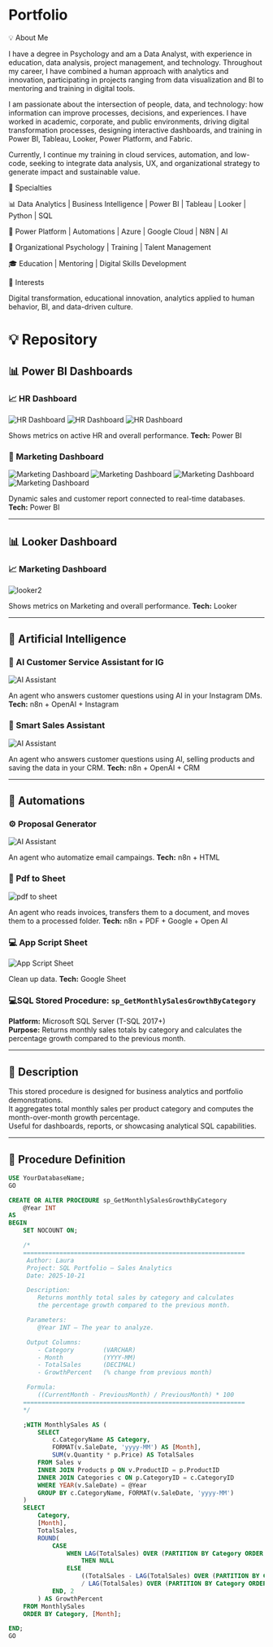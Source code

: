 # Portfolio
💡 About Me

I have a degree in Psychology and am a Data Analyst, with experience in education, data analysis, project management, and technology. Throughout my career, I have combined a human approach with analytics and innovation, participating in projects ranging from data visualization and BI to mentoring and training in digital tools.

I am passionate about the intersection of people, data, and technology: how information can improve processes, decisions, and experiences. I have worked in academic, corporate, and public environments, driving digital transformation processes, designing interactive dashboards, and training in Power BI, Tableau, Looker, Power Platform, and Fabric.

Currently, I continue my training in cloud services, automation, and low-code, seeking to integrate data analysis, UX, and organizational strategy to generate impact and sustainable value.

🔧 Specialties

📊 Data Analytics | Business Intelligence | Power BI | Tableau | Looker | Python | SQL

🤖 Power Platform | Automations | Azure | Google Cloud | N8N | AI

🧠 Organizational Psychology | Training | Talent Management

🎓 Education | Mentoring | Digital Skills Development

🎯 Interests

Digital transformation, educational innovation, analytics applied to human behavior, BI, and data-driven culture.

# 💡 Repository

## 📊 Power BI Dashboards

### 📈 HR Dashboard
![HR Dashboard](https://github.com/LauraFrey11/Portfolio/blob/main/HRDashboard.jpg)
![HR Dashboard](https://github.com/Laurafrey11/Portfolio/blob/main/HRDashboard2.jpg)
![HR Dashboard](https://github.com/LauraFrey11/Portfolio/blob/main/HRDashboard3.jpg)

Shows metrics on active HR and overall performance.
**Tech:** Power BI

### 💼 Marketing Dashboard
![Marketing Dashboard](https://github.com/LauraFrey11/Portfolio/blob/main/MarketingDashboard.jpg)
![Marketing Dashboard](https://github.com/Laurafrey11/Portfolio/blob/main/MarketingDashboard2.jpg)
![Marketing Dashboard](https://github.com/LauraFrey11/Portfolio/blob/main/MarketingDashboard3.jpg)
![Marketing Dashboard](https://github.com/LauraFrey11/Portfolio/blob/main/MarketingDashboard4.jpg)

Dynamic sales and customer report connected to real-time databases.
**Tech:** Power BI

---

## 📊 Looker Dashboard

### 📈 Marketing Dashboard
![looker2](https://github.com/Laurafrey11/Portfolio/blob/main/looker2.jpg)

Shows metrics on Marketing and overall performance.
**Tech:** Looker 

---

## 🤖 Artificial Intelligence

### 🧩 AI Customer Service Assistant for IG
![AI Assistant](https://github.com/LauraFrey11/Portfolio/blob/main/IG%20Chatwoot.jpg)

An agent who answers customer questions using AI in your Instagram DMs.
**Tech:** n8n + OpenAI + Instagram

### 🧠 Smart Sales Assistant
![AI Assistant](https://github.com/LauraFrey11/Portfolio/blob/main/Agente%20de%20Ventas.jpg)

An agent who answers customer questions using AI, selling products and saving the data in your CRM.
**Tech:** n8n + OpenAI + CRM

---

## 🔄 Automations

### ⚙️ Proposal Generator
![AI Assistant](https://github.com/LauraFrey11/Portfolio/blob/main/Mails%20template%20flow.jpg)

An agent who automatize email campaings. 
**Tech:** n8n + HTML 

### 🧾​ Pdf to Sheet
![pdf to sheet](https://github.com/LauraFrey11/Portfolio/blob/main/pdf%20to%20sheet.jpg)

An agent who reads invoices, transfers them to a document, and moves them to a processed folder.
**Tech:** n8n + PDF + Google + Open AI 

### 💻​ App Script Sheet
![App Script Sheet](https://github.com/LauraFrey11/Portfolio/blob/main/App%20Script%20Sheet.jpg)

Clean up data.
**Tech:** Google Sheet

### 💻​ SQL Stored Procedure: `sp_GetMonthlySalesGrowthByCategory`

**Platform:** Microsoft SQL Server (T-SQL 2017+)  
**Purpose:** Returns monthly sales totals by category and calculates the percentage growth compared to the previous month.

---

## 🧩 Description

This stored procedure is designed for business analytics and portfolio demonstrations.  
It aggregates total monthly sales per product category and computes the month-over-month growth percentage.  
Useful for dashboards, reports, or showcasing analytical SQL capabilities.

---

## 📘 Procedure Definition

```sql
USE YourDatabaseName;
GO

CREATE OR ALTER PROCEDURE sp_GetMonthlySalesGrowthByCategory
    @Year INT
AS
BEGIN
    SET NOCOUNT ON;

    /*
    =============================================================
     Author: Laura
     Project: SQL Portfolio – Sales Analytics
     Date: 2025-10-21

     Description:
        Returns monthly total sales by category and calculates 
        the percentage growth compared to the previous month.

     Parameters:
        @Year INT – The year to analyze.

     Output Columns:
        - Category        (VARCHAR)
        - Month           (YYYY-MM)
        - TotalSales      (DECIMAL)
        - GrowthPercent   (% change from previous month)

     Formula:
        ((CurrentMonth - PreviousMonth) / PreviousMonth) * 100
    =============================================================
    */

    ;WITH MonthlySales AS (
        SELECT 
            c.CategoryName AS Category,
            FORMAT(v.SaleDate, 'yyyy-MM') AS [Month],
            SUM(v.Quantity * p.Price) AS TotalSales
        FROM Sales v
        INNER JOIN Products p ON v.ProductID = p.ProductID
        INNER JOIN Categories c ON p.CategoryID = c.CategoryID
        WHERE YEAR(v.SaleDate) = @Year
        GROUP BY c.CategoryName, FORMAT(v.SaleDate, 'yyyy-MM')
    )
    SELECT 
        Category,
        [Month],
        TotalSales,
        ROUND(
            CASE 
                WHEN LAG(TotalSales) OVER (PARTITION BY Category ORDER BY [Month]) = 0 
                    THEN NULL
                ELSE 
                    ((TotalSales - LAG(TotalSales) OVER (PARTITION BY Category ORDER BY [Month])) 
                    / LAG(TotalSales) OVER (PARTITION BY Category ORDER BY [Month])) * 100
            END, 2
        ) AS GrowthPercent
    FROM MonthlySales
    ORDER BY Category, [Month];

END;
GO


